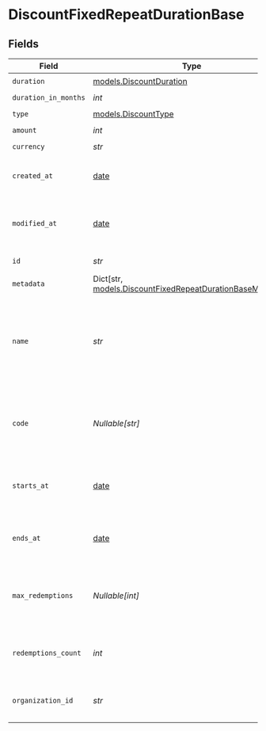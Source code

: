 # DiscountFixedRepeatDurationBase


## Fields

| Field                                                                                                             | Type                                                                                                              | Required                                                                                                          | Description                                                                                                       | Example                                                                                                           |
| ----------------------------------------------------------------------------------------------------------------- | ----------------------------------------------------------------------------------------------------------------- | ----------------------------------------------------------------------------------------------------------------- | ----------------------------------------------------------------------------------------------------------------- | ----------------------------------------------------------------------------------------------------------------- |
| `duration`                                                                                                        | [models.DiscountDuration](../models/discountduration.md)                                                          | :heavy_check_mark:                                                                                                | N/A                                                                                                               |                                                                                                                   |
| `duration_in_months`                                                                                              | *int*                                                                                                             | :heavy_check_mark:                                                                                                | N/A                                                                                                               |                                                                                                                   |
| `type`                                                                                                            | [models.DiscountType](../models/discounttype.md)                                                                  | :heavy_check_mark:                                                                                                | N/A                                                                                                               |                                                                                                                   |
| `amount`                                                                                                          | *int*                                                                                                             | :heavy_check_mark:                                                                                                | N/A                                                                                                               |                                                                                                                   |
| `currency`                                                                                                        | *str*                                                                                                             | :heavy_check_mark:                                                                                                | N/A                                                                                                               |                                                                                                                   |
| `created_at`                                                                                                      | [date](https://docs.python.org/3/library/datetime.html#date-objects)                                              | :heavy_check_mark:                                                                                                | Creation timestamp of the object.                                                                                 |                                                                                                                   |
| `modified_at`                                                                                                     | [date](https://docs.python.org/3/library/datetime.html#date-objects)                                              | :heavy_check_mark:                                                                                                | Last modification timestamp of the object.                                                                        |                                                                                                                   |
| `id`                                                                                                              | *str*                                                                                                             | :heavy_check_mark:                                                                                                | The ID of the object.                                                                                             |                                                                                                                   |
| `metadata`                                                                                                        | Dict[str, [models.DiscountFixedRepeatDurationBaseMetadata](../models/discountfixedrepeatdurationbasemetadata.md)] | :heavy_check_mark:                                                                                                | N/A                                                                                                               |                                                                                                                   |
| `name`                                                                                                            | *str*                                                                                                             | :heavy_check_mark:                                                                                                | Name of the discount. Will be displayed to the customer when the discount is applied.                             |                                                                                                                   |
| `code`                                                                                                            | *Nullable[str]*                                                                                                   | :heavy_check_mark:                                                                                                | Code customers can use to apply the discount during checkout.                                                     |                                                                                                                   |
| `starts_at`                                                                                                       | [date](https://docs.python.org/3/library/datetime.html#date-objects)                                              | :heavy_check_mark:                                                                                                | Timestamp after which the discount is redeemable.                                                                 |                                                                                                                   |
| `ends_at`                                                                                                         | [date](https://docs.python.org/3/library/datetime.html#date-objects)                                              | :heavy_check_mark:                                                                                                | Timestamp after which the discount is no longer redeemable.                                                       |                                                                                                                   |
| `max_redemptions`                                                                                                 | *Nullable[int]*                                                                                                   | :heavy_check_mark:                                                                                                | Maximum number of times the discount can be redeemed.                                                             |                                                                                                                   |
| `redemptions_count`                                                                                               | *int*                                                                                                             | :heavy_check_mark:                                                                                                | Number of times the discount has been redeemed.                                                                   |                                                                                                                   |
| `organization_id`                                                                                                 | *str*                                                                                                             | :heavy_check_mark:                                                                                                | The organization ID.                                                                                              | 1dbfc517-0bbf-4301-9ba8-555ca42b9737                                                                              |
